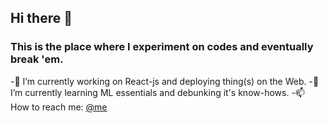 ## Hi there 👋 
### This is the place where I experiment on codes and eventually break 'em. 
 -🔭 I’m currently working on React-js and deploying thing(s) on the Web.
 -🌱 I’m currently learning ML essentials and debunking it's know-hows.
 -📫 How to reach me: <a href="mailto:yash.bhanushali@sakec.ac.in">@me</a>

<!--
**yash11213018/yash11213018** is a ✨ _special_ ✨ repository because its `README.md` (this file) appears on your GitHub profile.

Here are some ideas to get you started:

- 🔭 I’m currently working on ...
- 🌱 I’m currently learning ...
- 👯 I’m looking to collaborate on ...
- 🤔 I’m looking for help with ...
- 💬 Ask me about ...
- 📫 How to reach me: ...
- 😄 Pronouns: ...
- ⚡ Fun fact: ...
-->
